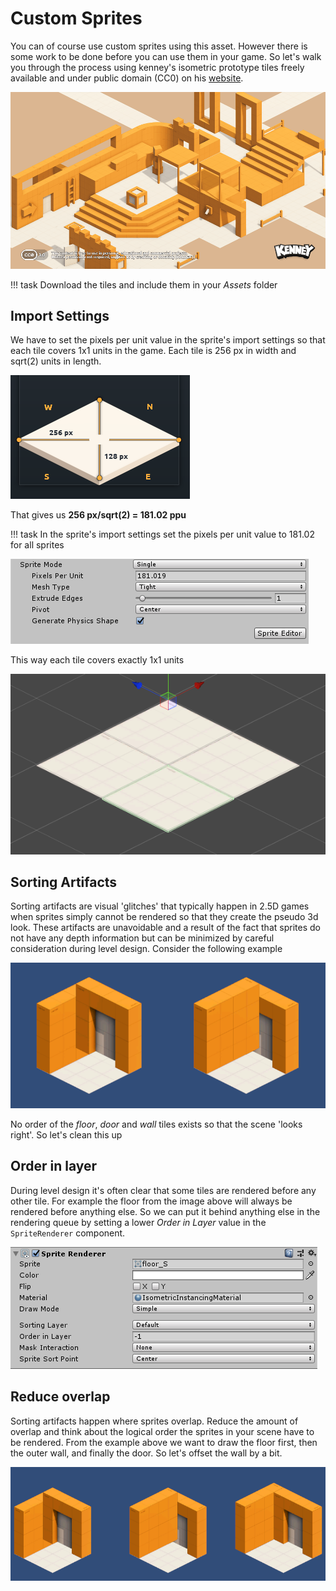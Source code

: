 # Custom Sprites

You can of course use custom sprites using this asset. However there is some work to be done before you can use them in your game. So let's walk you through the process using kenney's isometric prototype tiles freely available and under public domain (CC0) on his [website](https://kenney.nl/assets/isometric-prototype-tiles).

![Tile](./images/Sample.png)

!!! task
    Download the tiles and include them in your _Assets_ folder

## Import Settings

We have to set the pixels per unit value in the sprite's import settings so that each tile covers 1x1 units in the game. 
Each tile is 256 px in width and sqrt(2) units in length. 

![Tile](./images/tile.png)

That gives us **256 px/sqrt(2) = 181.02 ppu**    


!!! task
    In the sprite's import settings set the pixels per unit value to 181.02 for all sprites


![import settings](./images/spriteimportsettings.png)

This way each tile covers exactly 1x1 units

![2x2 floor](./images/tilefloor.png)


## Sorting Artifacts

Sorting artifacts are visual 'glitches' that typically happen in 2.5D games when sprites simply cannot be rendered so that they create the pseudo 3d look. 
These artifacts are unavoidable and a result of the fact that sprites do not have any depth information but can be minimized by careful consideration during level design. Consider the following example

![artifacts](./images/sorting_artifacts.png)

No order of the _floor_, _door_ and _wall_ tiles exists so that the scene 'looks right'. So let's clean this up

## Order in layer

During level design it's often clear that some tiles are rendered before any other tile. For example the floor from the image above will always be rendered before anything else. So we can put it behind anything else in the rendering queue by setting a lower _Order in Layer_ value in the `SpriteRenderer` component.

![order in layer](./images/orderinlayer.png)

## Reduce overlap

Sorting artifacts happen where sprites overlap. Reduce the amount of overlap and think about the logical order the sprites in your scene have to be rendered. 
From the example above we want to draw the floor first, then the outer wall, and finally the door. So let's offset the wall by a bit.

![no artifacts](./images/sortingOrderCorrect.png)
